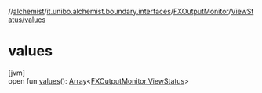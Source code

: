 //[alchemist](../../../../index.md)/[it.unibo.alchemist.boundary.interfaces](../../index.md)/[FXOutputMonitor](../index.md)/[ViewStatus](index.md)/[values](values.md)

# values

[jvm]\
open fun [values](values.md)(): [Array](https://kotlinlang.org/api/latest/jvm/stdlib/kotlin/-array/index.html)<[FXOutputMonitor.ViewStatus](index.md)>
